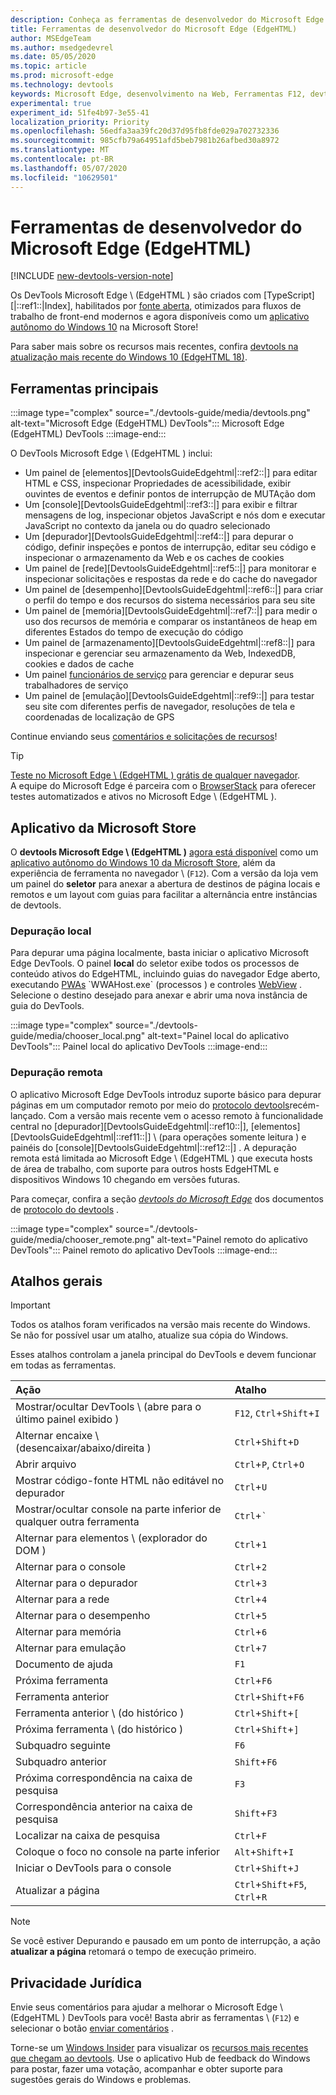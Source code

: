 ```yaml
---
description: Conheça as ferramentas de desenvolvedor do Microsoft Edge (EdgeHTML)
title: Ferramentas de desenvolvedor do Microsoft Edge (EdgeHTML)
author: MSEdgeTeam
ms.author: msedgedevrel
ms.date: 05/05/2020
ms.topic: article
ms.prod: microsoft-edge
ms.technology: devtools
keywords: Microsoft Edge, desenvolvimento na Web, Ferramentas F12, devtools
experimental: true
experiment_id: 51fe4b97-3e55-41
localization_priority: Priority
ms.openlocfilehash: 56edfa3aa39fc20d37d95fb8fde029a702732336
ms.sourcegitcommit: 985cfb79a64951afd5beb7981b26afbed30a8972
ms.translationtype: MT
ms.contentlocale: pt-BR
ms.lasthandoff: 05/07/2020
ms.locfileid: "10629501"
---
```

# Ferramentas de desenvolvedor do Microsoft Edge (EdgeHTML)  

[!INCLUDE [new-devtools-version-note](includes/new-devtools-version-note.md)]  

Os DevTools Microsoft Edge \ (EdgeHTML \) são criados com [TypeScript][|::ref1::|Index], habilitados por [fonte aberta][GithubMicrosoftChakracore], otimizados para fluxos de trabalho de front-end modernos e agora disponíveis como um [aplicativo autônomo do Windows 10][MicrosoftStoreEdgeDevtoolsPreview] na Microsoft Store!  

Para saber mais sobre os recursos mais recentes, confira [devtools na atualização mais recente do Windows 10 (EdgeHTML 18)][DevtoolsGuideEdgehtmlWhatsnew].  

## Ferramentas principais  

:::image type="complex" source="./devtools-guide/media/devtools.png" alt-text="Microsoft Edge (EdgeHTML) DevTools":::
   Microsoft Edge (EdgeHTML) DevTools
:::image-end:::

<!--![Microsoft Edge \(EdgeHTML\) DevTools][ImageDevtoolsEdgehtml]  -->  

O DevTools Microsoft Edge \ (EdgeHTML \) inclui:  

*   Um painel de [elementos][DevtoolsGuideEdgehtml|::ref2::|] para editar HTML e CSS, inspecionar Propriedades de acessibilidade, exibir ouvintes de eventos e definir pontos de interrupção de MUTAção dom  
*   Um [console][DevtoolsGuideEdgehtml|::ref3::|] para exibir e filtrar mensagens de log, inspecionar objetos JavaScript e nós dom e executar JavaScript no contexto da janela ou do quadro selecionado  
*   Um [depurador][DevtoolsGuideEdgehtml|::ref4::|] para depurar o código, definir inspeções e pontos de interrupção, editar seu código e inspecionar o armazenamento da Web e os caches de cookies  
*   Um painel de [rede][DevtoolsGuideEdgehtml|::ref5::|] para monitorar e inspecionar solicitações e respostas da rede e do cache do navegador  
*   Um painel de [desempenho][DevtoolsGuideEdgehtml|::ref6::|] para criar o perfil do tempo e dos recursos do sistema necessários para seu site  
*   Um painel de [memória][DevtoolsGuideEdgehtml|::ref7::|] para medir o uso dos recursos de memória e comparar os instantâneos de heap em diferentes Estados do tempo de execução do código  
*   Um painel de [armazenamento][DevtoolsGuideEdgehtml|::ref8::|] para inspecionar e gerenciar seu armazenamento da Web, IndexedDB, cookies e dados de cache  
*   Um painel [funcionários de serviço][DevtoolsGuideEdgehtmlServiceworkers] para gerenciar e depurar seus trabalhadores de serviço  
*   Um painel de [emulação][DevtoolsGuideEdgehtml|::ref9::|] para testar seu site com diferentes perfis de navegador, resoluções de tela e coordenadas de localização de GPS  

Continue enviando seus [comentários e solicitações de recursos](#feedback)!  

> [!TIP]
> [Teste no Microsoft Edge \ (EdgeHTML \) grátis de qualquer navegador][BrowserstackEdgehtml].  
> A equipe do Microsoft Edge é parceira com o [BrowserStack][BrowserstackEdgehtml] para oferecer testes automatizados e ativos no Microsoft Edge \ (EdgeHTML \).  

## Aplicativo da Microsoft Store  

O **devtools Microsoft Edge \ (EdgeHTML \)** [agora está disponível][DevtoolsGuideEdgehtmlWhatsnew] como um [aplicativo autônomo do Windows 10 da Microsoft Store][MicrosoftStoreEdgeDevtoolsPreview], além da experiência de ferramenta no navegador \ (`F12`\).  Com a versão da loja vem um painel do **seletor** para anexar a abertura de destinos de página locais e remotos e um layout com guias para facilitar a alternância entre instâncias de devtools.  

### Depuração local  

Para depurar uma página localmente, basta iniciar o aplicativo Microsoft Edge DevTools.  O painel **local** do seletor exibe todos os processos de conteúdo ativos do EdgeHTML, incluindo guias do navegador Edge aberto, executando [PWAs][PwasEdgehtmlIndex] \`WWAHost.exe` (processos \) e controles [WebView][HostingWebview] .  Selecione o destino desejado para anexar e abrir uma nova instância de guia do DevTools.  

:::image type="complex" source="./devtools-guide/media/chooser_local.png" alt-text="Painel local do aplicativo DevTools":::
   Painel local do aplicativo DevTools
:::image-end:::

<!--![DevTools app Local panel][ImageDevtoolsGuideEdgehtmlChooselocal]  -->  

### Depuração remota  

O aplicativo Microsoft Edge DevTools introduz suporte básico para depurar páginas em um computador remoto por meio do [protocolo devtools][DevtoolsProtocolEdgehtmlIndex]recém-lançado.  Com a versão mais recente vem o acesso remoto à funcionalidade central no [depurador][DevtoolsGuideEdgehtml|::ref10::|], [elementos][DevtoolsGuideEdgehtml|::ref11::|] \ (para operações somente leitura \) e painéis do [console][DevtoolsGuideEdgehtml|::ref12::|] .  A depuração remota está limitada ao Microsoft Edge \ (EdgeHTML \) que executa hosts de área de trabalho, com suporte para outros hosts EdgeHTML e dispositivos Windows 10 chegando em versões futuras.  

Para começar, confira a seção [*devtools do Microsoft Edge*][DevtoolsProtocolEdgehtmlClientsEdgePreview] dos documentos de [protocolo do devtools][DevtoolsProtocolEdgehtmlIndex] .  

:::image type="complex" source="./devtools-guide/media/chooser_remote.png" alt-text="Painel remoto do aplicativo DevTools":::
   Painel remoto do aplicativo DevTools
:::image-end:::

<!--![DevTools app Remote panel][ImageDevtoolsGuideEdgehtmlRemote]  -->  

## Atalhos gerais  

> [!IMPORTANT]
> Todos os atalhos foram verificados na versão mais recente do Windows.  
> Se não for possível usar um atalho, atualize sua cópia do Windows.  

Esses atalhos controlam a janela principal do DevTools e devem funcionar em todas as ferramentas.  

| Ação | Atalho |  
|:--- |:--- |  
| Mostrar/ocultar DevTools \ (abre para o último painel exibido \) | `F12`, `Ctrl`+`Shift`+`I` |  
| Alternar encaixe \ (desencaixar/abaixo/direita \) | `Ctrl`+`Shift`+`D` |  
| Abrir arquivo | `Ctrl`+`P`, `Ctrl`+`O` |  
| Mostrar código-fonte HTML não editável no depurador | `Ctrl`+`U` |  
| Mostrar/ocultar console na parte inferior de qualquer outra ferramenta  | `Ctrl`+`` ` `` |  
| Alternar para elementos \ (explorador do DOM \) | `Ctrl`+`1` |  
| Alternar para o console |  `Ctrl`+`2` |  
| Alternar para o depurador | `Ctrl`+`3` |  
| Alternar para a rede | `Ctrl`+`4` |  
| Alternar para o desempenho | `Ctrl`+`5` |  
| Alternar para memória | `Ctrl`+`6` |  
| Alternar para emulação | `Ctrl`+`7` |  
| Documento de ajuda | `F1` |  
| Próxima ferramenta | `Ctrl`+`F6` |  
| Ferramenta anterior | `Ctrl`+`Shift`+`F6` |  
| Ferramenta anterior \ (do histórico \) | `Ctrl`+`Shift`+`[` |  
| Próxima ferramenta \ (do histórico \) | `Ctrl`+`Shift`+`]` |  
| Subquadro seguinte | `F6` |  
| Subquadro anterior | `Shift`+`F6` |  
| Próxima correspondência na caixa de pesquisa | `F3` |  
| Correspondência anterior na caixa de pesquisa | `Shift`+`F3` |  
| Localizar na caixa de pesquisa | `Ctrl`+`F` |  
| Coloque o foco no console na parte inferior | `Alt`+`Shift`+`I` |  
| Iniciar o DevTools para o console | `Ctrl`+`Shift`+`J` |  
| Atualizar a página | `Ctrl`+`Shift`+`F5`, `Ctrl`+`R` |  

> [!NOTE]
> Se você estiver Depurando e pausado em um ponto de interrupção, a ação **atualizar a página** retomará o tempo de execução primeiro.  

## Privacidade Jurídica  

Envie seus comentários para ajudar a melhorar o Microsoft Edge \ (EdgeHTML \) DevTools para você!  Basta abrir as ferramentas \ (`F12`\) e selecionar o botão [enviar comentários](#microsoft-edge-edgehtml-developer-tools) .  

Torne-se um [Windows Insider][WindowsInsiderProgram] para visualizar os [recursos mais recentes que chegam ao devtools][DevtoolsGuideEdgehtmlWhatsnew].  Use o aplicativo Hub de feedback do Windows para postar, fazer uma votação, acompanhar e obter suporte para sugestões gerais do Windows e problemas.  

<!-- image links  -->  

<!--[ImageDevtoolsEdgehtml]: /microsoft-edge/devtools-guide/media/devtools.png "Microsoft Edge (EdgeHTML) DevTools"  -->  
<!--[ImageDevtoolsGuideEdgehtmlChooselocal]: /microsoft-edge/devtools-guide/media/chooser_local.png "DevTools app Local panel"  -->  
<!--[ImageDevtoolsGuideEdgehtmlRemote]: /microsoft-edge/devtools-guide/media/chooser_remote.png "DevTools app Remote panel"  -->  

<!-- links  -->  

[DevtoolsGuideEdgehtmlConsole]: /microsoft-edge/devtools-guide/console "Consola"  
[DevtoolsGuideEdgehtmlDebugger]: /microsoft-edge/devtools-guide/debugger "Depurador"  
[DevtoolsGuideEdgehtmlElements]: /microsoft-edge/devtools-guide/elements "Elementos"  
[DevtoolsGuideEdgehtmlEmulation]: /microsoft-edge/devtools-guide/emulation "Emulação"  
[DevtoolsGuideEdgehtmlMemory]: /microsoft-edge/devtools-guide/memory "Rowset"  
[DevtoolsGuideEdgehtmlNetwork]: /microsoft-edge/devtools-guide/network "Network"  
[DevtoolsGuideEdgehtmlPerformance]: /microsoft-edge/devtools-guide/performance "Execução"  
[DevtoolsGuideEdgehtmlServiceworkers]: /microsoft-edge/devtools-guide/service-workers "Trabalhadores do serviço"  
[DevtoolsGuideEdgehtmlStorage]: /microsoft-edge/devtools-guide/storage "SPS"  
[DevtoolsGuideEdgehtmlWhatsnew]: /microsoft-edge/devtools-guide/whats-new "DevTools na atualização mais recente do Windows 10 (EdgeHTML 18)"  
[DevtoolsProtocolEdgehtmlIndex]: /microsoft-edge/devtools-protocol/index "Protocolo de DevTools Microsoft Edge (EdgeHTML)"  
[DevtoolsProtocolEdgehtmlClientsEdgePreview]: /microsoft-edge/devtools-protocol/0.1/clients.md#microsoft-edge-devtools-preview "Clientes do protocolo DevTools preview do Microsoft Edge-DevTools"  
[HostingWebview]: /microsoft-edge/hosting/webview "WebView (EdgeHTML) para aplicativos do Windows 10"  
[PwasEdgehtmlIndex]: /microsoft-edge/progressive-web-apps-edgehtml/index "Aplicativos Web progressivos (EdgeHTML) no Windows"  

[MicrosoftStoreEdgeDevtoolsPreview]: https://www.microsoft.com/store/p/microsoft-edge-devtools-preview/9mzbfrmz0mnj "Microsoft Edge DevTools Preview"  

[WindowsInsiderProgram]: https://insider.windows.com "Programa Windows Insider"  

[BrowserstackEdgehtml]: https://www.browserstack.com/test-on-microsoft-edge-browser "Teste do navegador Microsoft Edge gratuito | BrowserStack"  

[GithubMicrosoftChakracore]: https://github.com/Microsoft/ChakraCore "Microsoft/ChakraCore | GitHub"  

[TypeScriptIndex]: https://www.typescriptlang.org "TypeScript"  
